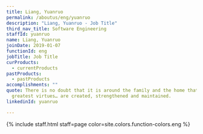 ```yaml
---
title: Liang, Yuanruo
permalink: /aboutus/eng/yuanruo
description: "Liang, Yuanruo - Job Title"
third_nav_title: Software Engineering
staffId: yuanruo
name: Liang, Yuanruo
joinDate: 2019-01-07
functionId: eng
jobTitle: Job Title
curProducts:
  - currentProducts
pastProducts:
  - pastProducts
accomplishments: ""
quote: There is no doubt that it is around the family and the home that all the
  greatest virtues… are created, strengthened and maintained.
linkedinId: yuanruo

---
```


{% include staff.html staff=page color=site.colors.function-colors.eng %}
